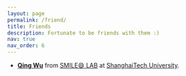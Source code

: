 ```yaml
---
layout: page
permalink: /friend/
title: Friends
description: Fortunate to be friends with them :)
nav: true
nav_order: 6
---
```


* [<b>Qing Wu</b>](https://iwuqing.github.io/) from [SMILE:smile: LAB](https://smilelab.com.cn/) at [ShanghaiTech University](https://www.shanghaitech.edu.cn/eng/).
